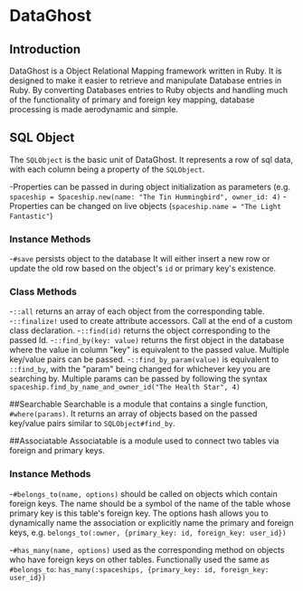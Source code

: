 # DataGhost
## Introduction
DataGhost is a Object Relational Mapping framework written in Ruby. It is designed to make it easier to retrieve and manipulate Database entries in Ruby. By converting Databases entries to Ruby objects and handling much of the functionality of primary and foreign key mapping, database processing is made aerodynamic and simple.

## SQL Object
The `SQLObject` is the basic unit of DataGhost. It represents a row of sql data, with each column being a property of the `SQLObject`.

-Properties can be passed in during object initialization as parameters (e.g. `spaceship = Spaceship.new(name: "The Tin Hummingbird", owner_id: 4)`
-Properties can be changed on live objects (`spaceship.name = "The Light Fantastic"`)

### Instance Methods

-`#save` persists object to the database  It will either insert a new row or update the old row based on the object's `id` or primary key's existence.
### Class Methods
-`::all` returns an array of each object from the corresponding table.
-`::finalize!` used to create attribute accessors. Call at the end of a custom class declaration.
-`::find(id)` returns the object corresponding to the passed Id.
-`::find_by(key: value)` returns the first object in the database where the value in column "key" is equivalent to the passed value. Multiple key/value pairs can be passed.
-`::find_by_param(value)` is equivalent to `::find_by`, with the "param" being changed for whichever key you are searching by. Multiple params can be passed by following the syntax `spaceship.find_by_name_and_owner_id("The Health Star", 4)`


##Searchable
Searchable is a module that contains a single function, `#where(params)`. It returns an array of objects based on the passed key/value pairs similar to `SQLObject#find_by`.

##Associatable
Associatable is a module used to connect two tables via foreign and primary keys.

### Instance Methods
-`#belongs_to(name, options)` should be called on objects which contain foreign keys. The name should be a symbol of the name of the table whose primary key is this table's foreign key. The options hash allows you to dynamically name the association or explicitly name the primary and foreign keys, e.g. `belongs_to(:owner, {primary_key: id, foreign_key: user_id})`

-`#has_many(name, options)` used as the corresponding method on objects who have foreign keys on other tables. Functionally used the same as `#belongs_to`:
`has_many(:spaceships, {primary_key: id, foreign_key: user_id})`
